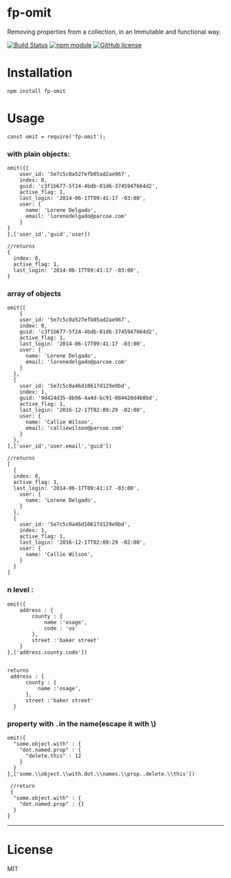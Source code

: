 # fp-omit

Removing properties from a collection, in an Immutable and functional way.

[![Build Status](https:travis-ci.com/ahhmarr/fp-omit.svg?branch=master)](https:travis-ci.com/ahhmarr/fp-omit)
[![npm module](https:badge.fury.io/js/fp-omit.svg)](https:www.npmjs.org/package/fp-omit)
[![GitHub license](https://img.shields.io/github/license/ahhmarr/fp-omit.svg)](https://github.com/ahhmarr/fp-omit/blob/master/LICENSE)

# Installation

```
npm install fp-omit
```

# Usage

```
const omit = require('fp-omit');
```

### with plain objects:

```
omit({{
    user_id: '5e7c5c0a527efb05ad2ae967',
    index: 0,
    guid: 'c3f1b677-5f24-4bdb-81d6-3745947664d2',
    active_flag: 1,
    last_login: '2014-06-17T09:41:17 -03:00',
    user: {
      name: 'Lorene Delgado',
      email: 'lorenedelgado@parcoe.com'
    }
}
},['user_id','guid','user])

```

```
//returns
{
  index: 0,
  active_flag: 1,
  last_login: '2014-06-17T09:41:17 -03:00',
}
```

### array of objects

```
omit([
    {
    user_id: '5e7c5c0a527efb05ad2ae967',
    index: 0,
    guid: 'c3f1b677-5f24-4bdb-81d6-3745947664d2',
    active_flag: 1,
    last_login: '2014-06-17T09:41:17 -03:00',
    user: {
      name: 'Lorene Delgado',
      email: 'lorenedelgado@parcoe.com'
    }
  },
  {
    user_id: '5e7c5c0a46d10617d129e9bd',
    index: 1,
    guid: '9d424d35-8b96-4a4d-bc91-084420d4b8bd',
    active_flag: 1,
    last_login: '2016-12-17T02:09:29 -02:00',
    user: {
      name: 'Callie Wilson',
      email: 'calliewilson@parcoe.com'
    }
  },
],['user_id','user.email','guid'])

```

```
//returns
[
  {
  index: 0,
  active_flag: 1,
  last_login: '2014-06-17T09:41:17 -03:00',
    user: {
      name: 'Lorene Delgado',
    }
  },
  {
    user_id: '5e7c5c0a46d10617d129e9bd',
    index: 1,
    active_flag: 1,
    last_login: '2016-12-17T02:09:29 -02:00',
    user: {
      name: 'Callie Wilson',
    }
  }
]
```

### n level :

```
omit({
    address : {
        county : {
            name :'osage',
            code : 'os'
        },
        street :'baker street'
    }
},['address.county.code'])


```

```
returns
 address : {
      county : {
          name :'osage',
      },
      street :'baker street'
  }
```

### property with `.`in the name(escape it with \\)

```
omit({
  "some.object.with" : {
    "dot.named.prop" : {
      "delete.this" : 12
    }
  }
},['some.\\object.\\with.dot.\\names.\\prop..delete.\\this'])
```

```
 //return
 {
  "some.object.with" : {
    "dot.named.prop" : {}
  }
}
```

---

# License

MIT
